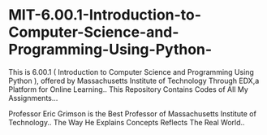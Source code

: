# MIT-6.00.1-Introduction-to-Computer-Science-and-Programming-Using-Python-
This is 6.00.1 ( Introduction to Computer Science and Programming Using Python ), offered by Massachusetts Institute of Technology Through EDX,a  Platform for Online Learning.. This Repository Contains Codes of All My Assignments...

Professor Eric Grimson is the Best Professor of Massachusetts Institute of Technology..
The Way He Explains Concepts Reflects The Real World..
